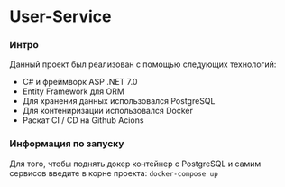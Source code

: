 # User-Service

### Интро

Данный проект был реализован с помощью следующих технологий:
- C# и фреймворк ASP .NET 7.0
- Entity Framework для ORM
- Для хранения данных использовался PostgreSQL
- Для контениризации использовался Docker
- Раскат CI / CD на Github Acions

### Информация по запуску

Для того, чтобы поднять докер контейнер с PostgreSQL и самим сервисов введите в корне проекта: ```docker-compose up```
